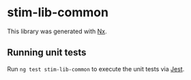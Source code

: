 # stim-lib-common

This library was generated with [Nx](https://nx.dev).

## Running unit tests

Run `ng test stim-lib-common` to execute the unit tests via [Jest](https://jestjs.io).
